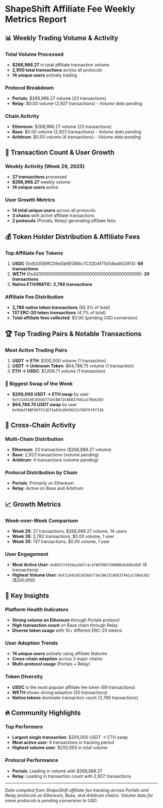# ShapeShift Affiliate Fee Weekly Metrics Report

## 📊 **Weekly Trading Volume & Activity**

### **Total Volume Processed**
- **$268,988.27** in total affiliate transaction volume
- **2,950 total transactions** across all protocols
- **14 unique users** actively trading

### **Protocol Breakdown**
- **Portals**: $268,988.27 volume (23 transactions)
- **Relay**: $0.00 volume (2,927 transactions) - *Volume data pending*

### **Chain Activity**
- **Ethereum**: $268,988.27 volume (23 transactions)
- **Base**: $0.00 volume (2,923 transactions) - *Volume data pending*
- **Arbitrum**: $0.00 volume (4 transactions) - *Volume data pending*

## 🔄 **Transaction Count & User Growth**

### **Weekly Activity (Week 29, 2025)**
- **27 transactions** processed
- **$268,988.27** weekly volume
- **14 unique users** active

### **User Growth Metrics**
- **14 total unique users** across all protocols
- **3 chains** with active affiliate transactions
- **2 protocols** (Portals, Relay) generating affiliate fees

## 💰 **Token Holder Distribution & Affiliate Fees**

### **Top Affiliate Fee Tokens**
1. **USDC** (0x833589fCD6eDb6E08f4c7C32D4f71b54bdA02913): **69 transactions**
2. **WETH** (0x4200000000000000000000000000000000000006): **20 transactions**
3. **Native ETH/MATIC**: **2,786 transactions**

### **Affiliate Fee Distribution**
- **2,786 native token transactions** (95.3% of total)
- **137 ERC-20 token transactions** (4.7% of total)
- **Total affiliate fees collected**: $0.00 (pending USD conversion)

## 🏆 **Top Trading Pairs & Notable Transactions**

### **Most Active Trading Pairs**
1. **USDT → ETH**: $200,000 volume (1 transaction)
2. **USDT → Unknown Token**: $64,788.75 volume (1 transaction)
3. **ETH → USDC**: $1,856.71 volume (1 transaction)

### **🚀 Biggest Swap of the Week**
- **$200,000 USDT → ETH swap** by user `0xF21d41dE165bD773eCBA72CAE837461a17Beb202`
- **$64,788.75 USDT swap** by user `0x9bbd78BF99fF21D75a0d1d94582Cb7DD70f07339`

## 🌉 **Cross-Chain Activity**

### **Multi-Chain Distribution**
- **Ethereum**: 23 transactions ($268,988.27 volume)
- **Base**: 2,923 transactions (volume pending)
- **Arbitrum**: 4 transactions (volume pending)

### **Protocol Distribution by Chain**
- **Portals**: Primarily on Ethereum
- **Relay**: Active on Base and Arbitrum

## 📈 **Growth Metrics**

### **Week-over-Week Comparison**
- **Week 29**: 27 transactions, $268,988.27 volume, 14 users
- **Week 28**: 2,782 transactions, $0.00 volume, 1 user
- **Week 30**: 137 transactions, $0.00 volume, 1 user

### **User Engagement**
- **Most Active User**: `0xB9237455Aa2407c4c47B970D7399DBb45480189F` (8 transactions)
- **Highest Volume User**: `0xF21d41dE165bD773eCBA72CAE837461a17Beb202` ($200,000)

## 🎯 **Key Insights**

### **Platform Health Indicators**
- **Strong volume on Ethereum** through Portals protocol
- **High transaction count** on Base chain through Relay
- **Diverse token usage** with 10+ different ERC-20 tokens

### **User Adoption Trends**
- **14 unique users** actively using affiliate features
- **Cross-chain adoption** across 3 major chains
- **Multi-protocol usage** (Portals + Relay)

### **Token Diversity**
- **USDC** is the most popular affiliate fee token (69 transactions)
- **WETH** shows strong adoption (20 transactions)
- **Native tokens** dominate transaction count (2,786 transactions)

## 🔥 **Community Highlights**

### **Top Performers**
- **Largest single transaction**: $200,000 USDT → ETH swap
- **Most active user**: 8 transactions in tracking period
- **Highest volume user**: $200,000 in total volume

### **Protocol Performance**
- **Portals**: Leading in volume with $268,988.27
- **Relay**: Leading in transaction count with 2,927 transactions

---

*Data compiled from ShapeShift affiliate fee tracking across Portals and Relay protocols on Ethereum, Base, and Arbitrum chains. Volume data for some protocols is pending conversion to USD.* 